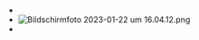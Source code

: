 -
- ![Bildschirm­foto 2023-01-22 um 16.04.12.png](../assets/Bildschirm­foto_2023-01-22_um_16.04.12_1685543971324_2.png)
-